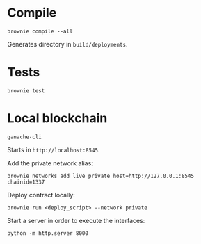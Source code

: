 # Compile

    brownie compile --all

Generates directory in `build/deployments`.

# Tests

    brownie test

# Local blockchain

    ganache-cli

Starts in `http://localhost:8545`.

Add the private network alias:

    brownie networks add live private host=http://127.0.0.1:8545 chainid=1337

Deploy contract locally:

    brownie run <deploy_script> --network private

Start a server in order to execute the interfaces:

    python -m http.server 8000
